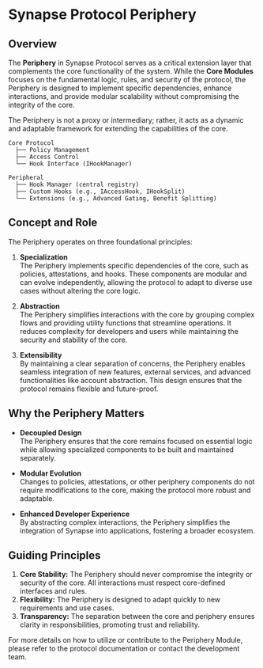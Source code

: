 
# Synapse Protocol Periphery 

## Overview

The **Periphery** in Synapse Protocol serves as a critical extension layer that complements the core functionality of the system. While the **Core Modules** focuses on the fundamental logic, rules, and security of the protocol, the Periphery is designed to implement specific dependencies, enhance interactions, and provide modular scalability without compromising the integrity of the core.

The Periphery is not a proxy or intermediary; rather, it acts as a dynamic and adaptable framework for extending the capabilities of the core.


```
Core Protocol
  ├── Policy Management
  ├── Access Control
  └── Hook Interface (IHookManager)

Peripheral
  ├── Hook Manager (central registry)
  ├── Custom Hooks (e.g., IAccessHook, IHookSplit)
  └── Extensions (e.g., Advanced Gating, Benefit Splitting)
```


## Concept and Role

The Periphery operates on three foundational principles:

1. **Specialization**  
   The Periphery implements specific dependencies of the core, such as policies, attestations, and hooks. These components are modular and can evolve independently, allowing the protocol to adapt to diverse use cases without altering the core logic.

2. **Abstraction**  
   The Periphery simplifies interactions with the core by grouping complex flows and providing utility functions that streamline operations. It reduces complexity for developers and users while maintaining the security and stability of the core.

3. **Extensibility**  
   By maintaining a clear separation of concerns, the Periphery enables seamless integration of new features, external services, and advanced functionalities like account abstraction. This design ensures that the protocol remains flexible and future-proof.

## Why the Periphery Matters

- **Decoupled Design**  
   The Periphery ensures that the core remains focused on essential logic while allowing specialized components to be built and maintained separately.

- **Modular Evolution**  
   Changes to policies, attestations, or other periphery components do not require modifications to the core, making the protocol more robust and adaptable.

- **Enhanced Developer Experience**  
   By abstracting complex interactions, the Periphery simplifies the integration of Synapse into applications, fostering a broader ecosystem.


## Guiding Principles

1. **Core Stability:** The Periphery should never compromise the integrity or security of the core. All interactions must respect core-defined interfaces and rules.
2. **Flexibility:** The Periphery is designed to adapt quickly to new requirements and use cases.
3. **Transparency:** The separation between the core and periphery ensures clarity in responsibilities, promoting trust and reliability.

For more details on how to utilize or contribute to the Periphery Module, please refer to the protocol documentation or contact the development team.
